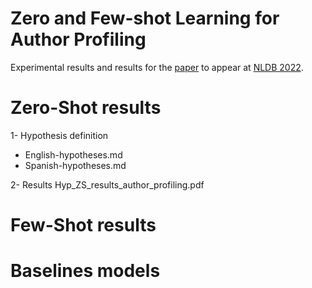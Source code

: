 # Zero and Few-shot Learning for Author Profiling

Experimental results and results for the [paper](https://arxiv.org/) to appear at [NLDB 2022](https://nldb2022.prhlt.upv.es/).

# Zero-Shot results
1- Hypothesis definition
* English-hypotheses.md
* Spanish-hypotheses.md

2- Results
Hyp_ZS_results_author_profiling.pdf

# Few-Shot results
# Baselines models

